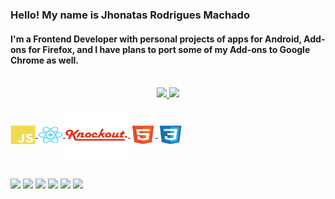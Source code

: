 ### Hello! My name is Jhonatas Rodrigues Machado
#### I'm a Frontend Developer with personal projects of apps for Android, Add-ons for Firefox, and I have plans to port some of my Add-ons to Google Chrome as well.
<br>
<div align="center">
  <a href="https://github.com/jhonatasrm">
  <img height="180em" src="https://github-readme-stats.vercel.app/api?username=jhonatasrm&theme=gotham&show_icons=true"/>
  <img height="180em" src="https://github-readme-stats.vercel.app/api/top-langs/?username=jhonatasrm&layout=compact&langs_count=7&theme=gotham&show_icons=true"/>
</div>

<div style="display: inline_block"><br>
  <img align="center" alt="jhonatasrm-Js" height="30" width="40" src="https://raw.githubusercontent.com/devicons/devicon/master/icons/javascript/javascript-plain.svg">
  <img align="center" alt="jhonatasrm-React" height="30" width="40" src="https://raw.githubusercontent.com/devicons/devicon/master/icons/react/react-original.svg">
  <img align="center" alt="jhonatasrm-KO" height="80" width="100" src="https://github.com/devicons/devicon/blob/master/icons/knockout/knockout-plain-wordmark.svg ">
  <img align="center" alt="jhonatasrm-HTML" height="30" width="40" src="https://raw.githubusercontent.com/devicons/devicon/master/icons/html5/html5-original.svg">
  <img align="center" alt="jhonatasrm-CSS" height="30" width="40" src="https://raw.githubusercontent.com/devicons/devicon/master/icons/css3/css3-original.svg">
</div>

  ##
 
<div> 
  <a href = "mailto:jhonatasrm@gmail.com"><img src="https://img.shields.io/badge/Gmail-D14836?style=for-the-badge&logo=gmail&logoColor=white" target="_blank"></a>
  <a href="https://www.linkedin.com/in/jhonatasrm" target="_blank"><img src="https://img.shields.io/badge/-LinkedIn-%230077B5?style=for-the-badge&logo=linkedin&logoColor=white" target="_blank"></a> 
  <a href="https://calendly.com/jhonatasrm/30min" target="_blank"><img height="28" src="https://img.shields.io/badge/Calendly-006bff?style=for-the-badge&logoColor=white" target="_blank"></a>
  <a href="https://www.jhonatasrm.com" target="_blank"><img height="28" src="https://img.shields.io/badge/Website-414141?style=for-the-badge&logo=Firefox&logoColor=white" target="_blank"></a>
  <a href="https://play.google.com/store/apps/developer?id=Jhonatas+Machado" target="_blank"><img src="https://img.shields.io/badge/Google_Play-414141?style=for-the-badge&logo=google-play&logoColor=white" target="_blank"></a> 
 <a href="https://addons.mozilla.org/pt-BR/firefox/user/13670188" target="_blank"><img height="28" src="https://img.shields.io/badge/Firefox%20Addons-FF7139?style=for-the-badge&logo=Firefox-Browser&logoColor=white" target="_blank"></a>
</div>

